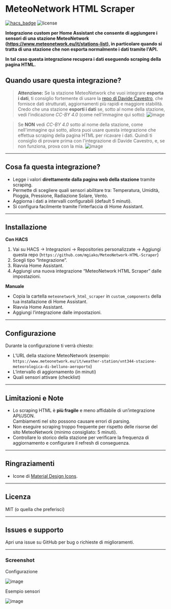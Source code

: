 # MeteoNetwork HTML Scraper 

[![hacs_badge](https://img.shields.io/badge/HACS-Custom-orange.svg)](https://hacs.xyz/)
![license](https://img.shields.io/github/license/mgiako/meteonetwork-html-scraper)

**Integrazione custom per Home Assistant che consente di aggiungere i sensori di una stazione MeteoNetwork (https://www.meteonetwork.eu/it/stations-list), in particolare quando si tratta di una stazione che non esporta normalmente i dati tramite l'API.**

**In tal caso questa integrazione recupera i dati eseguendo scraping della pagina HTML.**

## Quando usare questa integrazione?

> **Attenzione:** Se la stazione MeteoNetwork che vuoi integrare **esporta i dati**, ti consiglio fortemente di usare la [repo di Davide Cavestro](https://github.com/davidecavestro/meteonetwork-weather), che fornisce dati strutturati, aggiornamenti più rapidi e maggiore stabilità.  
> Credo che una stazione **esporti i dati** se, sotto al nome della stazione, vedi l’indicazione _CC-BY 4.0_ (come nell'immagine qui sotto):
![image](https://github.com/user-attachments/assets/d891b2de-c168-47e9-a2d5-31f81d5ed4ff)


> Se **NON** vedi _CC-BY 4.0_ sotto al nome della stazione, come nell'immagine qui sotto,
  allora puoi usare questa integrazione che effettua scraping della pagina HTML per ricavare i dati.
  Quindi ti consiglio di provare prima con l'integrazione di Davide Cavestro, e, se non funziona, prova con la mia.
![image](https://github.com/user-attachments/assets/c6ddd598-9c63-4313-95c9-10869273d7c9)

---

## Cosa fa questa integrazione?

- Legge i valori **direttamente dalla pagina web della stazione** tramite scraping.
- Permette di scegliere quali sensori abilitare tra: Temperatura, Umidità, Pioggia, Pressione, Radiazione Solare, Vento.
- Aggiorna i dati a intervalli configurabili (default 5 minuti).
- Si configura facilmente tramite l’interfaccia di Home Assistant.

---

## Installazione

**Con HACS**
1. Vai su HACS → Integrazioni → Repositories personalizzate → Aggiungi questa repo (`https://github.com/mgiako/MeteoNetwork-HTML-Scraper`)
2. Scegli tipo “Integrazione”.
3. Riavvia Home Assistant.
4. Aggiungi una nuova integrazione “MeteoNetwork HTML Scraper” dalle impostazioni.

**Manuale**
- Copia la cartella `meteonetwork_html_scraper` in `custom_components` della tua installazione di Home Assistant.
- Riavvia Home Assistant.
- Aggiungi l’integrazione dalle impostazioni.

---

## Configurazione

Durante la configurazione ti verrà chiesto:
- L’URL della stazione MeteoNetwork (esempio: `https://www.meteonetwork.eu/it/weather-station/vnt344-stazione-meteorologica-di-belluno-aeroporto`)
- L’intervallo di aggiornamento (in minuti)
- Quali sensori attivare (checklist)

---

## Limitazioni e Note

- Lo scraping HTML è **più fragile** e meno affidabile di un’integrazione API/JSON.  
  Cambiamenti nel sito possono causare errori di parsing.
- Non eseguire scraping troppo frequente per rispetto delle risorse del sito MeteoNetwork (minimo consigliato: 5 minuti).
- Controllare lo storico della stazione per verificare la frequenza di aggiornamento e configurare il refresh di conseguenza.

---

## Ringraziamenti

- Icone di [Material Design Icons](https://materialdesignicons.com/).

---

## Licenza

MIT (o quella che preferisci)

---

## Issues e supporto

Apri una issue su GitHub per bug o richieste di miglioramenti.

---

### Screenshot
Configurazione

![image](https://github.com/user-attachments/assets/b027abc0-8fbb-4a73-a1b2-7869a1505eed)

Esempio sensori

![image](https://github.com/user-attachments/assets/3f4e50d7-0798-411e-8da6-66cae5a63f8c)
